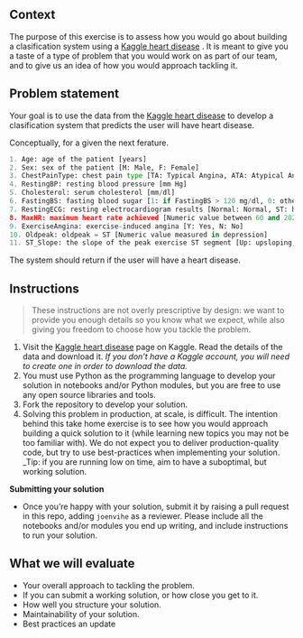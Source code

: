 ## Context

The purpose of this exercise is to assess how you would go about building a clasification system using a  [Kaggle heart disease](https://www.kaggle.com/code/kaanboke/beginner-friendly-catboost-with-optuna/notebook) . It is meant to give you a taste of a type of problem that you would work on as part of our team, and to give us an idea of how you would approach tackling it.

## Problem statement

Your goal is to use the data from the [Kaggle heart disease](https://www.kaggle.com/code/kaanboke/beginner-friendly-catboost-with-optuna/notebook) to develop a clasification system that predicts the user will have heart disease.

Conceptually, for a given the next ferature.

```python
1. Age: age of the patient [years]
2. Sex: sex of the patient [M: Male, F: Female]
3. ChestPainType: chest pain type [TA: Typical Angina, ATA: Atypical Angina, NAP: Non-Anginal Pain, ASY: Asymptomatic]
4. RestingBP: resting blood pressure [mm Hg]
5. Cholesterol: serum cholesterol [mm/dl]
6. FastingBS: fasting blood sugar [1: if FastingBS > 120 mg/dl, 0: otherwise]
7. RestingECG: resting electrocardiogram results [Normal: Normal, ST: having ST-T wave abnormality (T wave inversions and/or ST elevation or depression of > 0.05 mV), LVH: showing probable or definite left ventricular hypertrophy by Estes' criteria]
8. MaxHR: maximum heart rate achieved [Numeric value between 60 and 202]
9. ExerciseAngina: exercise-induced angina [Y: Yes, N: No]
10. Oldpeak: oldpeak = ST [Numeric value measured in depression]
11. ST_Slope: the slope of the peak exercise ST segment [Up: upsloping, Flat: flat, Down: downsloping]
```
The system should return if the user will have a heart disease.

## Instructions

> These instructions are not overly prescriptive by design: we want to provide you enough details so you know what we expect, while also giving you freedom to choose how you tackle the problem.

1. Visit the [Kaggle heart disease](https://www.kaggle.com/code/kaanboke/beginner-friendly-catboost-with-optuna/notebook) page on Kaggle. Read the details of the data and download it. _If you don’t have a Kaggle account, you will need to create one in order to download the data._
2. You must use Python as the programming language to develop your solution in notebooks and/or Python modules, but you are free to use any open source libraries and tools.
3. Fork the repository to develop your solution.
4. Solving this problem in production, at scale, is difficult. The intention behind this take home exercise is to see how you would approach building a quick solution to it (while learning new topics you may not be too familiar with). We do not expect you to deliver production-quality code, but try to use best-practices when implementing your solution. _Tip: if you are running low on time, aim to have a suboptimal, but working solution.
  
**Submitting your solution**

   - Once you’re happy with your solution, submit it by raising a pull request in this repo, adding `joenvihe` as a reviewer. Please include all the notebooks and/or modules you end up writing, and include instructions to run your solution.

## What we will evaluate

- Your overall approach to tackling the problem.
- If you can submit a working solution, or how close you get to it.
- How well you structure your solution.
- Maintainability of your solution.
- Best practices
an update